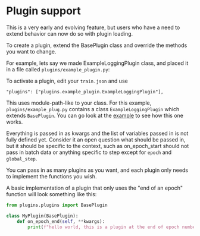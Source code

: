 # Plugin support

This is a very early and evolving feature, but users who have a need to extend behavior can now do so with plugin loading.

To create a plugin, extend the BasePlugin class and override the methods you want to change.  

For example, lets say we made ExampleLoggingPlugin class, and placed it in a file called `plugins/example_plugin.py`:


To activate a plugin, edit your `train.json` and use 

```"plugins": ["plugins.example_plugin.ExampleLoggingPlugin"],```

This uses module-path-like to your class.  For this example, `plugins/example_plug.py` contains a class `ExampleLoggingPlugin` which extends `BasePlugin`. You can go look at the [example](plugins/example_plugin.py) to see how this one works.

Everything is passed in as kwargs and the list of variables passed in is not fully defined yet.  Consider it an open question what should be passed in, but it should be specific to the context, such as on_epoch_start should not pass in batch data or anything specific to step except for `epoch` and `global_step`. 

You can pass in as many plugins as you want, and each plugin only needs to implement the functions you wish.

A basic implementation of a plugin that only uses the "end of an epoch" function will look something like this:

```python
from plugins.plugins import BasePlugin

class MyPlugin(BasePlugin):
    def on_epoch_end(self, **kwargs):
        print(f"hello world, this is a plugin at the end of epoch number: {kwargs['epoch']}")
```